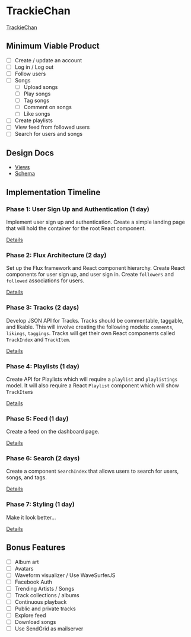 # TrackieChan
[TrackieChan](http://trackiechan.herokuapp.com)

## Minimum Viable Product
- [ ] Create / update an account
- [ ] Log in / Log out
- [ ] Follow users
- [ ] Songs
  - [ ] Upload songs
  - [ ] Play songs
  - [ ] Tag songs
  - [ ] Comment on songs
  - [ ] Like songs
- [ ] Create playlists
- [ ] View feed from followed users
- [ ] Search for users and songs

## Design Docs
- [Views](./docs/views.md)
- [Schema](./docs/schema.md)

## Implementation Timeline
### Phase 1: User Sign Up and Authentication (1 day)
Implement user sign up and authentication. Create a simple landing page that will hold the container for the root React component.

[Details](./docs/phases/phase_1.md)

### Phase 2: Flux Architecture (2 day)
Set up the Flux framework and React component hierarchy. Create React components for user sign up, and user sign in. Create `followers` and `followed` associations for users.

[Details](./docs/phases/phase_2.md)

### Phase 3: Tracks (2 days)
Develop JSON API for Tracks. Tracks should be commentable, taggable, and likable. This will involve creating the following models: `comments`, `likings`, `taggings`. Tracks will get their own React components called `TrackIndex` and `TrackItem`.

[Details](./docs/phases/phase_3.md)

### Phase 4: Playlists (1 day)
Create API for Playlists which will require a `playlist` and `playlistings` model. It will also require a React `Playlist` component which will show `TrackItem`s

[Details](./docs/phases/phase_4.md)

### Phase 5: Feed (1 day)
Create a feed on the dashboard page.

[Details](./docs/phases/phase_5.md)

### Phase 6: Search (2 days)
Create a component `SearchIndex` that allows users to search for users, songs, and tags.

[Details](./docs/phases/phase_6.md)

### Phase 7: Styling (1 day)
Make it look better...

[Details](./docs/phases/phase_7.md)

## Bonus Features
- [ ] Album art
- [ ] Avatars
- [ ] Waveform visualizer / Use WaveSurferJS
- [ ] Facebook Auth
- [ ] Trending Artists / Songs
- [ ] Track collections / albums
- [ ] Continuous playback
- [ ] Public and private tracks
- [ ] Explore feed
- [ ] Download songs
- [ ] Use SendGrid as mailserver